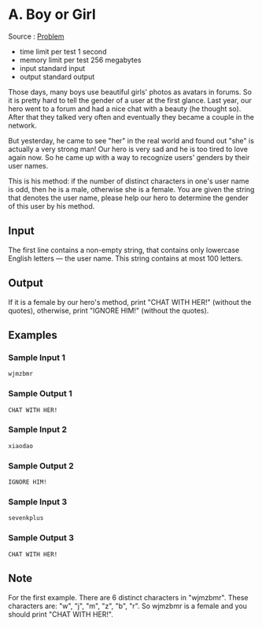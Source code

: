 # A. Boy or Girl

Source : [Problem](https://codeforces.com/problemset/problem/236/A)

-   time limit per test 1 second
-   memory limit per test 256 megabytes
-   input standard input
-   output standard output

Those days, many boys use beautiful girls' photos as avatars in forums. So it is pretty hard to tell the gender of a user at the first glance. Last year, our hero went to a forum and had a nice chat with a beauty (he thought so). After that they talked very often and eventually they became a couple in the network.

But yesterday, he came to see "her" in the real world and found out "she" is actually a very strong man! Our hero is very sad and he is too tired to love again now. So he came up with a way to recognize users' genders by their user names.

This is his method: if the number of distinct characters in one's user name is odd, then he is a male, otherwise she is a female. You are given the string that denotes the user name, please help our hero to determine the gender of this user by his method.

## Input

The first line contains a non-empty string, that contains only lowercase English letters — the user name. This string contains at most 100 letters.

## Output

If it is a female by our hero's method, print "CHAT WITH HER!" (without the quotes), otherwise, print "IGNORE HIM!" (without the quotes).

## Examples

### Sample Input 1

    wjmzbmr

### Sample Output 1

    CHAT WITH HER!

### Sample Input 2

    xiaodao

### Sample Output 2

    IGNORE HIM!

### Sample Input 3

    sevenkplus

### Sample Output 3

    CHAT WITH HER!

## Note

For the first example. There are 6 distinct characters in "wjmzbmr". These characters are: "w", "j", "m", "z", "b", "r". So wjmzbmr is a female and you should print "CHAT WITH HER!".
